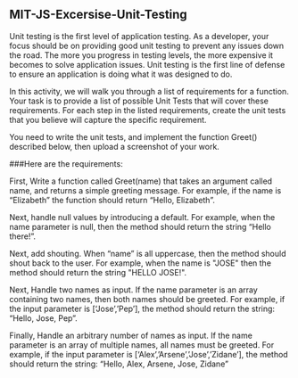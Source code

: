## MIT-JS-Excersise-Unit-Testing

Unit testing is the first level of application testing. As a developer, your focus should be on providing good unit testing to prevent any issues down the road. The more you progress in testing levels, the more expensive it becomes to solve application issues. Unit testing is the first line of defense to ensure an application is doing what it was designed to do. 

In this activity, we will walk you through a list of requirements for a function. Your task is to provide a list of possible Unit Tests that will cover these requirements. For each step in the listed requirements, create the unit tests that you believe will capture the specific requirement. 

You need to write the unit tests, and implement the function Greet() described below, then upload a screenshot of your work.  

###Here are the requirements: 

First, Write a function called Greet(name) that takes an argument called name, and returns a simple greeting message. For example, if the name is “Elizabeth” the function should return “Hello, Elizabeth”.

Next, handle null values by introducing a default. For example, when the name parameter is null, then the method should return the string “Hello there!”.

Next, add shouting. When “name” is all uppercase, then the method should shout back to the user. For example, when the name is "JOSE" then the method should return the string "HELLO JOSE!".

Next, Handle two names as input. If the name parameter is an array containing two names, then both names should be greeted. For example, if the input parameter is [‘Jose’,’Pep’], the method should return the string: “Hello, Jose, Pep”. 

Finally, Handle an arbitrary number of names as input. If the name parameter is an array of multiple names, all names must be greeted. For example, if the input parameter is [‘Alex’,’Arsene’,’Jose’,’Zidane’], the method should return the string: “Hello, Alex, Arsene, Jose, Zidane”

